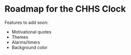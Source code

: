 # Roadmap for the CHHS Clock

Features to add soon:
- Motivational quotes
- Themes
- Alarms/timers
- Background color
